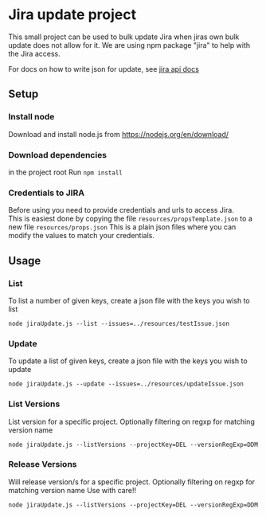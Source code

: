 # Jira update project
This small project can be used to bulk update Jira when jiras own bulk update does not allow for it.
We are using npm package "jira" to help with the Jira access.

For docs on how to write json for update,  see
[jira api docs](./node_modules/jira-connector/docs/jira-connector/1.11.0/index.html)

## Setup

### Install node
Download and install node.js from
https://nodejs.org/en/download/

### Download dependencies
in the project root Run `npm install`

### Credentials to JIRA
Before using you need to provide credentials and urls to access Jira.  
This is easiest done by copying the file `resources/propsTemplate.json` to a new file  `resources/props.json`
This is a plain json files where you can modify the values to match your credentials.

## Usage

### List
To list a number of given keys,
create a json file with the keys you wish to list

`node jiraUpdate.js --list --issues=../resources/testIssue.json`

### Update
To update a list of given keys,
create a json file with the keys you wish to update

`node jiraUpdate.js --update --issues=../resources/updateIssue.json`

### List Versions
List version for a specific project.
Optionally filtering on regxp for matching version name

`node jiraUpdate.js --listVersions --projectKey=DEL --versionRegExp=DDM`

### Release Versions
Will release version/s for a specific project.
Optionally filtering on regxp for matching version name
Use with care!!

`node jiraUpdate.js --listVersions --projectKey=DEL --versionRegExp=DDM`
